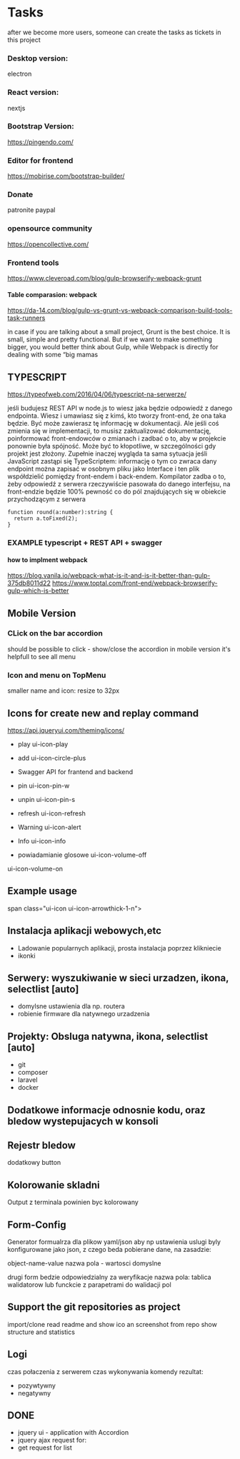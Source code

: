 # Tasks
after we become more users, someone can create the tasks as tickets in this project


### Desktop version:
electron

### React version:
nextjs

### Bootstrap Version:

https://pingendo.com/

### Editor for frontend

https://mobirise.com/bootstrap-builder/

### Donate 
patronite
paypal


### opensource community
https://opencollective.com/

### Frontend tools
https://www.cleveroad.com/blog/gulp-browserify-webpack-grunt

#### Table comparasion: webpack

https://da-14.com/blog/gulp-vs-grunt-vs-webpack-comparison-build-tools-task-runners

in case if you are talking about a small project, Grunt is the best choice. It is small, simple and pretty functional. But if we want to make something bigger, you would better think about Gulp, while Webpack is directly for dealing with some “big mamas

## TYPESCRIPT
https://typeofweb.com/2016/04/06/typescript-na-serwerze/

jeśli budujesz REST API w node.js to wiesz jaka będzie odpowiedź z danego endpointa. Wiesz i umawiasz się z kimś, kto tworzy front-end, że ona taka będzie. Być może zawierasz tę informację w dokumentacji. Ale jeśli coś zmienia się w implementacji, to musisz zaktualizować dokumentację, poinformować front-endowców o zmianach i zadbać o to, aby w projekcie ponownie była spójność. Może być to kłopotliwe, w szczególności gdy projekt jest złożony. Zupełnie inaczej wygląda ta sama sytuacja jeśli JavaScript zastąpi się TypeScriptem: informację o tym co zwraca dany endpoint można zapisać w osobnym pliku jako Interface i ten plik współdzielić pomiędzy front-endem i back-endem. Kompilator zadba o to, żeby odpowiedź z serwera rzeczywiście pasowała do danego interfejsu, na front-endzie będzie 100% pewność co do pól znajdujących się w obiekcie przychodzącym z serwera

    function round(a:number):string {  
      return a.toFixed(2);
    }

### EXAMPLE typescript + REST API + swagger

#### how to implment webpack
https://blog.vanila.io/webpack-what-is-it-and-is-it-better-than-gulp-375db8011d22
https://www.toptal.com/front-end/webpack-browserify-gulp-which-is-better


## Mobile Version
### CLick on the bar accordion
should be possible to click - show/close the accordion
in mobile version it's helpfull to see all menu
### Icon and menu on TopMenu
smaller name and icon: resize to 32px

## Icons for create new and replay command
https://api.jqueryui.com/theming/icons/
- play ui-icon-play 
- add 
ui-icon-circle-plus

- Swagger API for frantend and backend

- pin
ui-icon-pin-w

- unpin
ui-icon-pin-s 

- refresh
ui-icon-refresh

- Warning
ui-icon-alert
  
- Info
ui-icon-info 

- powiadamianie glosowe
ui-icon-volume-off

ui-icon-volume-on 


## Example usage
span class="ui-icon ui-icon-arrowthick-1-n"></span>

## Instalacja aplikacji webowych,etc
+ Ladowanie popularnych aplikacji, prosta instalacja poprzez klikniecie
+ ikonki

## Serwery: wyszukiwanie w sieci urzadzen, ikona, selectlist [auto]
+ domylsne ustawienia dla np. routera
+ robienie firmware dla natywnego urzadzenia


## Projekty: Obsluga natywna, ikona, selectlist [auto]
+ git
+ composer
+ laravel
+ docker

## Dodatkowe informacje odnosnie kodu, oraz bledow wystepujacych w konsoli

## Rejestr bledow
dodatkowy button

## Kolorowanie skladni
Output z terminala powinien byc kolorowany

## Form-Config
Generator formualrza dla plikow yaml/json
aby np ustawienia uslugi byly konfigurowane jako json, z czego beda pobierane dane, na zasadzie:

  object-name-value
  nazwa pola - wartosci domyslne
  
  drugi form bedzie odpowiedzialny za weryfikacje
  nazwa pola: tablica walidatorow lub funckcie z parapetrami do walidacji pol
  
  
## Support the git repositories as project
import/clone
read readme and show ico an screenshot from repo
show structure and statistics

## Logi
czas połaczenia z serwerem
czas wykonywania komendy
rezultat: 
+ pozywtywny
+ negatywny

## DONE
+ jquery ui - application with Accordion
+ jquery ajax request for:
+ get request for list
